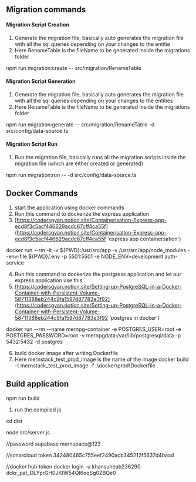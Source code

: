 ## **Migration commands**

#### Migration Script Creation

1. Generate the migration file, basically auto generates the migration file with all the sql queries depending on your changes to the entitie
2. Here RenameTable is the fileName to be generated inside the migrations folder

npm run migration:create -- src/migration/RenameTable

#### Migration Script Generation

1. Generate the migration file, basically auto generates the migration file with all the sql queries depending on your changes to the entities
2. Here RenameTable is the fileName to be generated inside the migrations folder

npm run migration:generate -- src/migration/RenameTable -d src/config/data-source.ts

#### Migration Script Run

1. Run the migration file, basically runs all the migration scripts inside the migration file (which are either created or generated)

npm run migration:run -- -d src/config/data-source.ts

## Docker Commands

1. start the application using docker commands
2. Run this command to dockerize the express application
3. [https://codersgyan.notion.site/Containerisation-Express-app-ecd8f3c5acf446629acdc67cff4ca55f](https://codersgyan.notion.site/Containerisation-Express-app-ecd8f3c5acf446629acdc67cff4ca55f 'express app containersation')

docker run --rm -it -v ${PWD}:/usr/src/app -v /usr/src/app/node_modules --env-file ${PWD}/.env -p 5501:5501 -e NODE_ENV=development auth-service

4. Run this command to dockerize the postgress application and let our express application use this
5. [https://codersgyan.notion.site/Setting-up-PostgreSQL-in-a-Docker-Container-with-Persistent-Volume-58711388eb244c9fa1597d87783e3f92](https://codersgyan.notion.site/Setting-up-PostgreSQL-in-a-Docker-Container-with-Persistent-Volume-58711388eb244c9fa1597d87783e3f92 'postgres in docker')

docker run --rm --name mernpg-container -e POSTGRES_USER=root -e POSTGRES_PASSWORD=root -v mernpgdata:/var/lib/postgresql/data -p 5432:5432 -d postgres

6. build docker image after writing Dockerfile
7. Here mernstack_test_prod_image is the name of the image docker build -t mernstack_test_prod_image -f .\docker\prod\Dockerfile .

## Build application

npm run build

1. run the compiled js

cd dist

node src/server.js

//password supabase
mernspace@123

//sonarcloud token
342480465c755eef2490acb345212f5637d4baad

//docker hub token
docker login -u khansuheab236290
dckr_pat_DLYprGH0JKtW54QI6eqSg0ZBQe0
